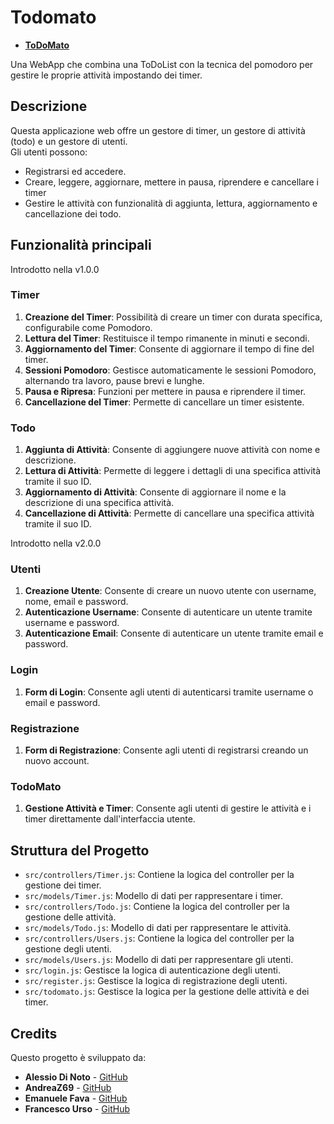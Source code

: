 <!-- @format -->

# Todomato

- [**ToDoMato**](./src/todomato.html)

Una WebApp che combina una ToDoList con la tecnica del pomodoro per gestire le proprie attività impostando dei timer.

## Descrizione

Questa applicazione web offre un gestore di timer, un gestore di attività (todo) e un gestore di utenti.  
Gli utenti possono:

- Registrarsi ed accedere.
- Creare, leggere, aggiornare, mettere in pausa, riprendere e cancellare i timer
- Gestire le attività con funzionalità di aggiunta, lettura, aggiornamento e cancellazione dei todo.

## Funzionalità principali

Introdotto nella v1.0.0

### Timer

1. **Creazione del Timer**: Possibilità di creare un timer con durata specifica, configurabile come Pomodoro.
2. **Lettura del Timer**: Restituisce il tempo rimanente in minuti e secondi.
3. **Aggiornamento del Timer**: Consente di aggiornare il tempo di fine del timer.
4. **Sessioni Pomodoro**: Gestisce automaticamente le sessioni Pomodoro, alternando tra lavoro, pause brevi e lunghe.
5. **Pausa e Ripresa**: Funzioni per mettere in pausa e riprendere il timer.
6. **Cancellazione del Timer**: Permette di cancellare un timer esistente.

### Todo

1. **Aggiunta di Attività**: Consente di aggiungere nuove attività con nome e descrizione.
2. **Lettura di Attività**: Permette di leggere i dettagli di una specifica attività tramite il suo ID.
3. **Aggiornamento di Attività**: Consente di aggiornare il nome e la descrizione di una specifica attività.
4. **Cancellazione di Attività**: Permette di cancellare una specifica attività tramite il suo ID.

Introdotto nella v2.0.0

### Utenti

1. **Creazione Utente**: Consente di creare un nuovo utente con username, nome, email e password.
2. **Autenticazione Username**: Consente di autenticare un utente tramite username e password.
3. **Autenticazione Email**: Consente di autenticare un utente tramite email e password.

### Login

1. **Form di Login**: Consente agli utenti di autenticarsi tramite username o email e password.

### Registrazione

1. **Form di Registrazione**: Consente agli utenti di registrarsi creando un nuovo account.

### TodoMato

1. **Gestione Attività e Timer**: Consente agli utenti di gestire le attività e i timer direttamente dall'interfaccia utente.

## Struttura del Progetto

- `src/controllers/Timer.js`: Contiene la logica del controller per la gestione dei timer.
- `src/models/Timer.js`: Modello di dati per rappresentare i timer.
- `src/controllers/Todo.js`: Contiene la logica del controller per la gestione delle attività.
- `src/models/Todo.js`: Modello di dati per rappresentare le attività.
- `src/controllers/Users.js`: Contiene la logica del controller per la gestione degli utenti.
- `src/models/Users.js`: Modello di dati per rappresentare gli utenti.
- `src/login.js`: Gestisce la logica di autenticazione degli utenti.
- `src/register.js`: Gestisce la logica di registrazione degli utenti.
- `src/todomato.js`: Gestisce la logica per la gestione delle attività e dei timer.

## Credits

Questo progetto è sviluppato da:

- **Alessio Di Noto** - [GitHub](https://github.com/AlessioDiNoto)
- **AndreaZ69** - [GitHub](https://github.com/AndreaZ69)
- **Emanuele Fava** - [GitHub](https://github.com/EmanueleFava)
- **Francesco Urso** - [GitHub](https://github.com/francesco-urso)
